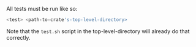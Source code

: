 All tests must be run like so:

```bash
<test> <path-to-crate's-top-level-directory>
```

Note that the `test.sh` script in the top-level-directory will already do that
correctly.
